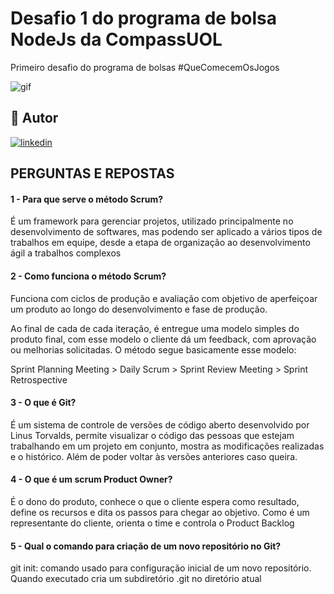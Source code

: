 # Desafio 1 do programa de bolsa NodeJs da CompassUOL

Primeiro desafio do programa de bolsas #QueComecemOsJogos

![gif](https://blog.maxieduca.com.br/wp-content/uploads/2020/01/Come%C3%A7em-os-jogos-gif-4.gif)

## 🔗 Autor
[![linkedin](https://img.shields.io/badge/linkedin-0A66C2?style=for-the-badge&logo=linkedin&logoColor=white)](https://www.linkedin.com/in/renancc)

## PERGUNTAS E REPOSTAS

#### 1 - Para que serve o método Scrum? 
É um framework para gerenciar projetos, utilizado principalmente no desenvolvimento de softwares, mas podendo ser aplicado a vários tipos de trabalhos em equipe, desde a etapa de organização ao desenvolvimento ágil a trabalhos complexos

#### 2 - Como funciona o método Scrum? 
Funciona com ciclos de produção e avaliação com objetivo de aperfeiçoar um produto ao longo do desenvolvimento e fase de produção.

Ao final de cada de cada iteração, é entregue uma modelo simples do produto final, com esse modelo o cliente dá um feedback, com aprovação ou melhorias solicitadas.
O método segue basicamente esse modelo: 

Sprint Planning Meeting > Daily Scrum > Sprint Review Meeting > Sprint Retrospective

#### 3 -  O que é Git? 
É um sistema de controle de versões de código aberto desenvolvido por Linus Torvalds, permite visualizar o código das pessoas que estejam trabalhando em um projeto em conjunto, mostra as modificações realizadas e o histórico. Além de poder voltar às versões anteriores caso queira.

#### 4 -  O que é um scrum Product Owner? 
É o dono do produto, conhece o que o cliente espera como resultado, define os recursos e dita os passos para chegar ao objetivo. 
Como é um representante do cliente, orienta o time e controla o Product Backlog

#### 5 - Qual o comando para criação de um novo repositório no Git?
git init: comando usado para configuração inicial de um novo repositório. Quando executado cria um subdiretório .git no diretório atual
